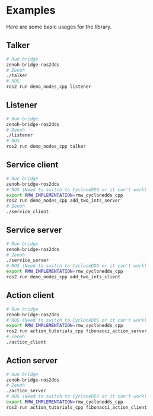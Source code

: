 # Examples

Here are some basic usages for the library.

## Talker

```bash
# Run bridge
zenoh-bridge-ros2dds
# Zenoh
./talker
# ROS
ros2 run demo_nodes_cpp listener
```

## Listener

```bash
# Run bridge
zenoh-bridge-ros2dds
# Zenoh
./listener
# ROS
ros2 run demo_nodes_cpp talker
```

## Service client

```bash
# Run bridge
zenoh-bridge-ros2dds
# ROS (Need to switch to CycloneDDS or it can't work)
export RMW_IMPLEMENTATION=rmw_cyclonedds_cpp
ros2 run demo_nodes_cpp add_two_ints_server
# Zenoh
./service_client
```

## Service server

```bash
# Run bridge
zenoh-bridge-ros2dds
# Zenoh
./service_server
# ROS (Need to switch to CycloneDDS or it can't work)
export RMW_IMPLEMENTATION=rmw_cyclonedds_cpp
ros2 run demo_nodes_cpp add_two_ints_client
```

## Action client

```bash
# Run bridge
zenoh-bridge-ros2dds
# ROS (Need to switch to CycloneDDS or it can't work)
export RMW_IMPLEMENTATION=rmw_cyclonedds_cpp
ros2 run action_tutorials_cpp fibonacci_action_server
# Zenoh
./action_client
```

## Action server

```bash
# Run bridge
zenoh-bridge-ros2dds
# Zenoh
./action_server
# ROS (Need to switch to CycloneDDS or it can't work)
export RMW_IMPLEMENTATION=rmw_cyclonedds_cpp
ros2 run action_tutorials_cpp fibonacci_action_client
```
